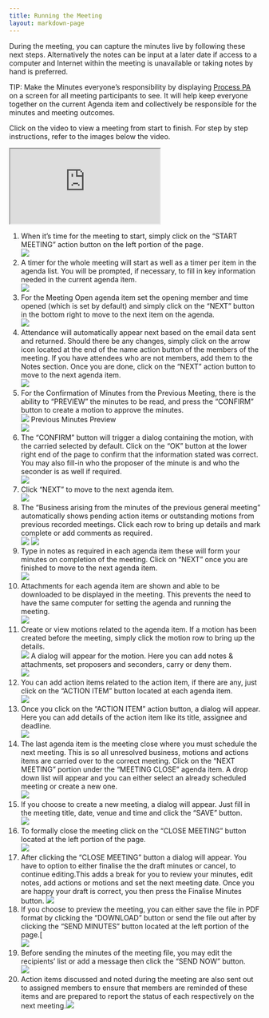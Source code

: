 ```yaml
---
title: Running the Meeting
layout: markdown-page
---
```

During the meeting, you can capture the minutes live by following these next steps. Alternatively the notes can be input at a later date if access to a computer and Internet within the meeting is unavailable or taking notes by hand is preferred. 

TIP: Make the Minutes everyone’s responsibility by displaying <a href="{{ site.url }}" target="_blank">Process PA</a> on a screen for all meeting participants to see. It will help keep everyone together on the current Agenda item and collectively be responsible for the minutes and meeting outcomes. 

Click on the video to view a meeting from start to finish. For step by step instructions, refer to the images below the video.
<div class="container my-5">
    <div class="embed-responsive embed-responsive-16by9">
        <iframe class="embed-responsive-item" src="https://www.youtube.com/embed/Co-3VQzzJxo" allowfullscreen></iframe>
    </div>
</div>

  1. When it’s time for the meeting to start, simply click on the “START MEETING” action button on the left portion of the page.  
    <img class="img-fluid" src="/content/pages/help/clip_image002-3.jpg" />
  2. A timer for the whole meeting will start as well as a timer per item in the agenda list. You will be prompted, if necessary, to fill in key information needed in the current agenda item.  
    <img class="img-fluid" src="/content/pages/help/clip_image004_thumb-3.jpg" />
  3. For the Meeting Open agenda item set the opening member and time opened (which is set by default) and simply click on the “NEXT” button in the bottom right to move to the next item on the agenda.  
    <img class="img-fluid" src="/content/pages/help/clip_image006_thumb-3.jpg" />
  4. Attendance will automatically appear next based on the email data sent and returned. Should there be any changes, simply click on the arrow icon located at the end of the name action button of the members of the meeting. If you have attendees who are not members, add them to the Notes section. Once you are done, click on the “NEXT” action button to move to the next agenda item.  
    <img class="img-fluid" src="/content/pages/help/clip_image008-1.jpg" />
  5. For the Confirmation of Minutes from the Previous Meeting, there is the ability to “PREVIEW” the minutes to be read, and press the “CONFIRM” button to create a motion to approve the minutes.  
    <img class="img-fluid" src="/content/pages/help/clip_image010-1.jpg" />
    Previous Minutes Preview  
    <img class="img-fluid" src="/content/pages/help/clip_image012_thumb-1.jpg" />
  6. The “CONFIRM” button will trigger a dialog containing the motion, with the carried selected by default. Click on the “OK” button at the lower right end of the page to confirm that the information stated was correct. You may also fill-in who the proposer of the minute is and who the seconder is as well if required.  
    <img class="img-fluid" src="/content/pages/help/clip_image014.jpg" />
  7. Click “NEXT” to move to the next agenda item.  
    <img class="img-fluid" src="/content/pages/help/clip_image016.jpg" />
  8. The “Business arising from the minutes of the previous general meeting” automatically shows pending action items or outstanding motions from previous recorded meetings. Click each row to bring up details and mark complete or add comments as required.  
    <img class="img-fluid" src="/content/pages/help/clip_image018_thumb.jpg" />
    <img class="img-fluid" src="/content/pages/help/clip_image020_thumb.jpg" />
  9. Type in notes as required in each agenda item these will form your minutes on completion of the meeting. Click on “NEXT” once you are finished to move to the next agenda item.  
    <img class="img-fluid" src="/content/pages/help/clip_image022_thumb.jpg" />
 10. Attachments for each agenda item are shown and able to be downloaded to be displayed in the meeting. This prevents the need to have the same computer for setting the agenda and running the meeting.  
    <img class="img-fluid" src="/content/pages/help/clip_image024_thumb.jpg" />
 11. Create or view motions related to the agenda item. If a motion has been created before the meeting, simply click the motion row to bring up the details.  
    <img class="img-fluid" src="/content/pages/help/clip_image026_thumb.jpg" />
    A dialog will appear for the motion. Here you can add notes & attachments, set proposers and seconders, carry or deny them.  
    <img class="img-fluid" src="/content/pages/help/clip_image028_thumb.jpg" />
 12. You can add action items related to the action item, if there are any, just click on the “ACTION ITEM” button located at each agenda item.  
    <img class="img-fluid" src="/content/pages/help/clip_image030_thumb.jpg" />
 13. Once you click on the “ACTION ITEM” action button, a dialog will appear. Here you can add details of the action item like its title, assignee and deadline.  
    <img class="img-fluid" src="/content/pages/help/clip_image032_thumb.jpg" />
 14. The last agenda item is the meeting close where you must schedule the next meeting. This is so all unresolved business, motions and actions items are carried over to the correct meeting. Click on the “NEXT MEETING” portion under the “MEETING CLOSE” agenda item. A drop down list will appear and you can either select an already scheduled meeting or create a new one.  
    <img class="img-fluid" src="/content/pages/help/clip_image034_thumb.jpg" />
 15. If you choose to create a new meeting, a dialog will appear. Just fill in the meeting title, date, venue and time and click the “SAVE” button.   
    <img class="img-fluid" src="/content/pages/help/clip_image036_thumb.jpg" />
 16. To formally close the meeting click on the “CLOSE MEETING” button located at the left portion of the page.  
    <img class="img-fluid" src="/content/pages/help/close-meeting.png" />
 17. After clicking the “CLOSE MEETING” button a dialog will appear. You have to option to either finalise the the draft minutes or cancel, to continue editing.This adds a break for you to review your minutes, edit notes, add actions or motions and set the next meeting date. Once you are happy your draft is correct, you then press the Finalise Minutes button.
    <img class="img-fluid" src="/content/pages/help/confirm-finalise.png" /> 
 18. If you choose to preview the meeting, you can either save the file in PDF format by clicking the “DOWNLOAD” button or send the file out after by clicking the “SEND MINUTES” button located at the left portion of the page.[  
    <img class="img-fluid" src="/content/pages/help/clip_image042_thumb.jpg" />
 19. Before sending the minutes of the meeting file, you may edit the recipients’ list or add a message then click the “SEND NOW” button.  
    <img class="img-fluid" src="/content/pages/help/clip_image044_thumb.jpg" />
 20. Action items discussed and noted during the meeting are also sent out to assigned members to ensure that members are reminded of these items and are prepared to report the status of each respectively on the next meeting.<img class="img-fluid" src="/content/pages/help/clip_image046_thumb.jpg" />
